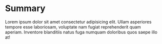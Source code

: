 # Summary

Lorem ipsum dolor sit amet consectetur adipisicing elit. Ullam asperiores tempore esse laboriosam, voluptate nam fugiat reprehenderit quam aperiam. Inventore blanditiis natus fuga numquam doloribus quos saepe illo at!
